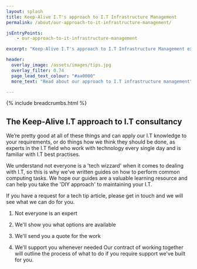 ```yaml
---
layout: splash
title: Keep-Alive I.T's approach to I.T Infrastructure Management
permalink: /about/our-approach-to-it-infrastructure-management/

jsEntryPoints:
    - our-approach-to-it-infrastructure-management

excerpt: "Keep-Alive I.T's approach to I.T Infrastructure Management explained."

header:
  overlay_image: /assets/images/tips.jpg
  overlay_filter: 0.74
  page_lead_text_colour: "#aa0000"
  more_text: "Read about our approach to I.T infrastructure management"

---
```


{% include breadcrumbs.html %}

<h2>The Keep-Alive I.T approach to I.T consultancy</h2>

We’re pretty good at all of these things and can apply our I.T knowledge to your requirements, or do things how we think they should be done, as experts in the I.T field who work with technology every single day and is familiar with I.T best practises.

<p>We understand not everyone is a 'tech wizzard' when it comes to dealing with I.T, so this is why we've written guides on how to perform common computing tasks. We hope our guides are a valuable learning resource and can help you take the 'DIY approach' to maintaining your I.T.</p>
<p>If you have a request for a tech tip article, please get in touch and we will see what we can do for you.</p>

1. Not everyone is an expert

2. We'll show you what options are available

3. We'll send you a quote for the work

4. We'll support you whenever needed
Our contract of working together will outline the process of what to do if you require support we've built for you.